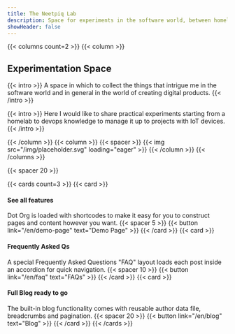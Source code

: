 ```yaml
---
title: The Neetpiq Lab
description: Space for experiments in the software world, between homelabs, devops and small projects with IoT devices.
showHeader: false
---
```


{{< columns count=2 >}}
{{< column >}}
## Experimentation Space

{{< intro >}}
A space in which to collect the things that intrigue me in the software world and in general in the world of creating digital products.
{{< /intro >}}

{{< intro >}}
Here I would like to share practical experiments starting from a homelab to devops knowledge to manage it up to projects with IoT devices.
{{< /intro >}}

{{< /column >}}
{{< column >}}
{{< spacer >}}
{{< img src="/img/placeholder.svg" loading="eager" >}}
{{< /column >}}
{{< /columns >}}


<!--

{{< spacer 20 >}}

{{< columns count=3 >}}
{{< column >}}
{{< img src="/img/placeholder.svg" >}}
### Free & open source
The Dot-Org theme is a free and open source theme for Hugo CMS. Use it however you want 🏠 🧱
[Read more]()
{{< /column >}}
{{< column >}}
{{< img src="/img/placeholder.svg" >}}
### Fast & full-featured
HTML/CSS/JS written from scratch. No frameworks, no libraries, perfect site speed scores 🚀 🧨
{{< /column >}}
{{< column >}}
{{< img src="/img/placeholder.svg" >}}
### Accessible & multilingual
Supports multiple languages out of the box. Aims to comply with WCAG 2.1 standards 🌐 👁️‍🗨️
{{< /column >}}
{{< /columns >}}

-->


<!--

{{< spacer 20 >}}

## Embed videos without comprimising page speed

{{< youtube_enhanced id="b3ta7fOo6Mo" >}}

-->

{{< spacer 20 >}}

{{< cards count=3 >}}
{{< card >}}
#### See all features
Dot Org is loaded with shortcodes to make it easy for you to construct pages and content however you want.
{{< spacer 5 >}}
{{< button link="/en/demo-page" text="Demo Page" >}}
{{< /card >}}
{{< card >}}
#### Frequently Asked Qs
A special Frequently Asked Questions "FAQ" layout loads each post inside an accordion for quick navigation.
{{< spacer 10 >}}
{{< button link="/en/faq" text="FAQs" >}}
{{< /card >}}
{{< card >}}
#### Full Blog ready to go
The built-in blog functionality comes with reusable author data file, breadcrumbs and pagination.
{{< spacer 20 >}}
{{< button link="/en/blog" text="Blog" >}}
{{< /card >}}
{{< /cards >}}


<!--
{{< spacer 20 >}}

### Full feature list:

- Modern - simple yet effective modern design
- Responsive - works on mobile through to desktop, mobile first design
- Accessible - design and markup comply with WCAG 2.1 AA guidelines
- Fast - HTML/CSS/JS written from scratch to be as fast as possible without relying on frameworks or libraries
- Performance - perfect 100 Lighthouse/PageSpeed Insight scores :rocket:
- Multilingual - ready to support multiple languages of content
- Mega Menu - large menu with dropdown sections, custom footer menu
- Search - PageFind built in
- Blog - blog posts ready to go, post authors linked to Twitter, Edit page link.
- FAQ accordion - FAQ page with accordion structure
- Custom Shortcodes - Easily insert advanced features with simple shortcodes
- Social links - Insert URLs to activate
- Google Analytics - Add tracking with just the account ID
- Custom JS and CSS - Easily insert custom HTML, JS and CSS in to the theme
- Branding - Open Graph OG content, favicons

-->